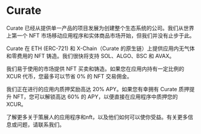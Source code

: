 # 

# Curate



Curate 已经从提供单一产品的项目发展为创建整个生态系统的公司。我们从世界上第一个 NFT 市场移动应用程序和实体商品市场开始，但我们并没有止步于此。

Curate 在 ETH (ERC-721) 和 X-Chain（Curate 的原生链）上提供应用内无气体和零费用的 NFT 铸造。我们很快将支持 SOL、ALGO、BSC 和 AVAX。

我们易于使用的市场提供 NFT 买卖和铸造。如果您在应用内持有一定比例的 XCUR 代币，您最多可以节省 0% 的 NFT 交易佣金。

我们正在进行的应用内质押奖励高达 20% APY。如果您有幸拥有 Curate 质押提升 NFT，您可以解锁高达 60% 的 APY，以便直接在应用程序中质押您的 XCUR。

了解更多关于策展人的应用程序和nft，以及他们如何可以使你受益。有关更多信息或问题，请联系我们。


